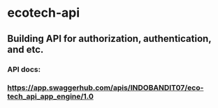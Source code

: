 # ecotech-api

## Building API for authorization, authentication, and etc.

### API docs:

### https://app.swaggerhub.com/apis/INDOBANDIT07/eco-tech_api_app_engine/1.0
